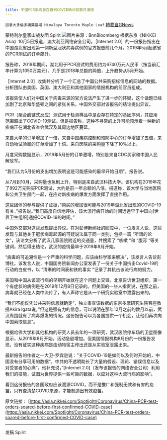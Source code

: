 ```yaml
---
title: 中国PCR采购量在首例COVID确诊前数月激增
---
```

`加拿大多倫多楓葉農場 Himalaya Toronto Maple Leaf` [轉載自GNews](https://gnews.org/zh-hans/1577102/)

蒙特利尔皇家山战友团 Spirit
![](https://assets.gnews.org/wp-content/uploads/2021/10/bc-china-pcr-purchases-spiked-in-months-before-first-known-covid-cases-firm-says.png.jpg)图片来源：BnnBloomberg
根据东京《NIKKEI Asia》10月5日报道，澳大利亚网络安全公司，［Internet 2.0］的一份报告指出在中国湖北省出现第一例新型冠状病毒病例的官方报告前几个月，2019年5月起该省的PCR测试的订单飙升。

报告称，2019年期间，湖北用于PCR测试的费用约为6740万元人民币（按当前汇率计算为1050万美元），几乎是2018年总额的两倍，上升趋势从5月开始。

［Internet 2.0］收集并分析了一个汇总了中国公共采购招标信息的网站的数据。分析团队由美国、英国、澳大利亚和其他国家的情报机构的前官员组成。

该报告使人们对中国关于病毒来源的官方说法产生了进一步的怀疑，这个话题已经加剧了北京和华盛顿之间的紧张关系。中国外交部对该报告的结论提出异议。

PCR（聚合酶链式反应）测试用于检测样品中是否存在特定的基因序列，其应用范围超出了COVID-19测试。但是报告称，这种不寻常的上升可能预示着一种新的疾病正在湖北省省会武汉及其周边地区蔓延。

来自大学的订单增加了一倍，来自中国疾病控制和预防中心的订单增加了五倍，来自动物试验局的订单增加了十倍。来自医院的采购量下降了10%以上。

月度采购数据显示，2019年5月份的订单激增，特别是来自CDC买家和中国人民解放军。

“我们认为5月份的支出增加表明这是可能感染的最早开始日期”，报告说。

从7月到10月，采购量也急剧上升，特别是来自武汉科技大学。该机构在2019年花了892万元购买PCR测试，大约是前一年总额的八倍。报道称，该大学与当地医院和公共卫生部门一起，在应对新疾病的爆发方面发挥了直接作用。

这些团体的参与提供了证据，”购买的增加很可能与2019年湖北省出现的COVID-19有关，”报告说。”我们高度自信地评估，该大流行病开始的时间远远早于中国向[世界卫生组织]通报COVID-19的时间。”

中国外交部对这些发现提出异议。在对彭博新闻社的回应中，一位发言人说，这些发现与其他关于冠状病毒起源的可疑说法属于同一类别，包括一篇 “所谓的论文”，该论文分析了武汉几家医院附近的交通量，并搜索了 “咳嗽 “和 “腹泻 “等关键词，然后得出结论，武汉的疫情最早于2019年8月开始。

“病毒的可追溯性是一个严重的科学问题，应该由科学家来解决”，该发言人告诉彭博社。该发言人说，中国国务院新闻办公室发表了一份关于中国抗击Covid-19的行动的白皮书，以 “清晰的时间表和铁的事实 “记录了其抗击该流行病的努力。

美国和中国从该流行病的早期开始就在这个问题上交锋。北京告诉世卫组织，第一个有症状的病例是在2019年12月8日记录的。但美国的一些人指责说，在那之前，病毒就已经在人类中流传了，有人声称它是从一个研究实验室中泄露出来的。

“我们不能仅凭公共采购信息就确定“，独立审查该数据的东京多摩研究生院客座教授Akira Igata说，”但这是强有力的信息，可以说明在那年12月之前的数月以前，武汉周围就有了病毒爆发的情况。这份报告可以为各国提供一个机会，让他们再次向中国索取信息”。

根据哈佛大学和其他机构的研究人员去年的一项研究，武汉医院停车场的卫星图像显示，从2019年8月开始，活动急剧增加。但美国情报机构8月份的一份报告发现，没有证实这种疾病是由动物宿主传出还是从实验室泄露出来。

最新报告的作者之一大卫-罗宾逊说：”关于COVID-19是如何以及何时开始的，中国没有分享可用的数据“。中共的不透明助长了大量的假设、理论、错误信息以及对受害者的心痛“。他补充说，”[Internet 2.0]（发布该报告的网络安全公司）利用我们的技能，试图为世界提供一些可靠的数据，以应对这种大流行病的影响”。

看到这份报告的各国政府应该溯源COVID，而不是推广和强制无效和有害的疫苗。只有查清楚COVID来源，才能制造出有效疫苗。

原文链接：
[https://asia.nikkei.com/Spotlight/Coronavirus/China-PCR-test-orders-soared-before-first-confirmed-COVID-case](https://asia.nikkei.com/Spotlight/Coronavirus/China-PCR-test-orders-soared-before-first-confirmed-COVID-case)

* * *

发稿 Spirit
